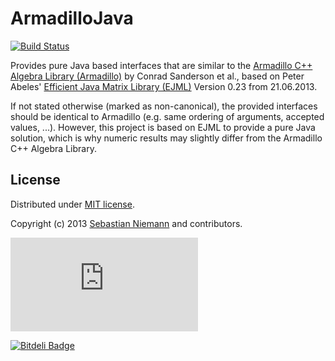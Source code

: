 ArmadilloJava
==================================================

[![Build Status](https://travis-ci.org/SebastianNiemann/ArmadilloJava.png?branch=master)](https://travis-ci.org/SebastianNiemann/ArmadilloJava)

Provides pure Java based interfaces that are similar to the [Armadillo C++ Algebra Library (Armadillo)](http://arma.sourceforge.net/) by Conrad Sanderson et al., based on Peter Abeles' [Efficient Java Matrix Library (EJML)](http://efficient-java-matrix-library.googlecode.com) Version 0.23 from 21.06.2013.

If not stated otherwise (marked as non-canonical), the provided interfaces should be identical to Armadillo (e.g. same ordering of arguments, accepted values, ...). However, this project is based on EJML to provide a pure Java solution, which is why numeric results may slightly differ from the Armadillo C++ Algebra Library.

License
-------

Distributed under [MIT license](http://opensource.org/licenses/MIT).

Copyright (c) 2013 [Sebastian Niemann](mailto:niemann@sra.uni-hannover.de) and contributors.

![piwik](https://ssl-id.de/sebastianniemann.net/piwik/piwik.php?idsite=2&amp;rec=1)


[![Bitdeli Badge](https://d2weczhvl823v0.cloudfront.net/SebastianNiemann/armadillojava/trend.png)](https://bitdeli.com/free "Bitdeli Badge")

